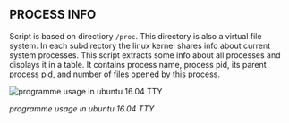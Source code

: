 ## PROCESS INFO

Script is based on directiory ```/proc```. This directory is also a virtual file system. In each subdirectory the linux kernel shares
info about current system processes. This script extracts some info about all processes and displays it in a table. It contains 
process name, process pid, its parent process pid, and number of files opened by this process.
<br>

![programme usage in ubuntu 16.04 TTY](https://image.ibb.co/i9HLMJ/ps_info.png)

<i>programme usage in ubuntu 16.04 TTY</i>
